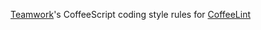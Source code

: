 [Teamwork](https://www.teamwork.com)'s CoffeeScript coding style rules for [CoffeeLint](http://www.coffeelint.org/)
